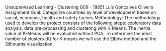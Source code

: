   Unsupervised Learning - Clustering G09
    - 18851 Luís Gonçalves Oliveira
    Assignment Goal: Categorize countries by level of development based on social, economic, health and safety factors
   Methodology: The methodology used to develop the project consists of the following steps: exploratory data analysis, data pre-processing and clustering with K-Means. The inertia value of K-Means will be evaluated without PCA. To determine the ideal number of clusters (K) for K-means we will use the Elbow method and the Silhouette visualization.
